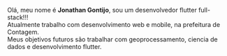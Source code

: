 Olá, meu nome é <b>Jonathan Gontijo</b>, sou um desenvolvedor flutter full-stack!!! </br>
Atualmente trabalho com desenvolvimento web e mobile, na prefeitura de Contagem. </br>
Meus objetivos futuros são trabalhar com geoprocessamento, ciencia de dados e desenvolvimento flutter.
